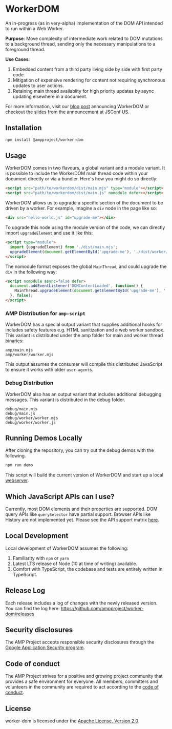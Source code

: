 # WorkerDOM

An in-progress (as in very-alpha) implementation of the DOM API intended to run within a Web Worker. 

**Purpose**: Move complexity of intermediate work related to DOM mutations to a background thread, sending only the necessary manipulations to a foreground thread.

**Use Cases**:
1. Embedded content from a third party living side by side with first party code.
2. Mitigation of expensive rendering for content not requiring synchronous updates to user actions.
3. Retaining main thread availablity for high priority updates by async updating elsewhere in a document.

For more information, visit our [blog post](https://bit.ly/worker-dom-blog) announcing WorkerDOM or checkout the [slides](https://bit.ly/worker-dom-slides) from the announcement at JSConf US.

## Installation

```bash
npm install @ampproject/worker-dom
```

## Usage

WorkerDOM comes in two flavours, a global variant and a module variant. It is possible to include the WorkerDOM main thread code within your document directly or via a bundler. Here's how you might do so directly:

```html
<script src="path/to/workerdom/dist/main.mjs" type="module"></script>
<script src="path/to/workerdom/dist/main.js" nomodule defer></script>
```

WorkerDOM allows us to upgrade a specific section of the document to be driven by a worker. For example, imagine a `div` node in the page like so:

```html
<div src="hello-world.js" id="upgrade-me"></div>
```

To upgrade this node using the module version of the code, we can directly import `upgradeElement` and use it like this:

```html
<script type="module">
  import {upgradeElement} from './dist/main.mjs';
  upgradeElement(document.getElementById('upgrade-me'), './dist/worker/worker.mjs');
</script>
```

The nomodule format exposes the global `MainThread`, and could upgrade the `div` in the following way:

```html
<script nomodule async=false defer>
  document.addEventListener('DOMContentLoaded', function() {
    MainThread.upgradeElement(document.getElementById('upgrade-me'), './dist/worker/worker.js');
  }, false);
</script>
``` 

### AMP Distribution for `amp-script`

WorkerDOM has a special output variant that supplies additional hooks for includes safety features e.g. HTML sanitization and a web worker sandbox. This variant is distributed under the amp folder for main and worker thread binaries:

```
amp/main.mjs
amp/worker/worker.mjs
```

This output assumes the consumer will compile this distributed JavaScript to ensure it works with older `user-agent`s.

### Debug Distribution

WorkerDOM also has an output variant that includes additional debugging messages. This variant is distributed in the debug folder.

```
debug/main.mjs
debug/main.js
debug/worker/worker.mjs
debug/worker/worker.js
```

## Running Demos Locally

After cloning the repository, you can try out the debug demos with the following.

```bash
npm run demo
```

This script will build the current version of WorkerDOM and start up a local [webserver](http://localhost:3001).

## Which JavaScript APIs can I use?

Currently, most DOM elements and their properties are supported. DOM query APIs like `querySelector` have partial support. Browser APIs like History are not implemented yet. Please see the API support matrix [here](web_compat_table.md).

## Local Development

Local development of WorkerDOM assumes the following:
1. Familiarity with `npm` or `yarn`
2. Latest LTS release of Node (10 at time of writing) available.
3. Comfort with TypeScript, the codebase and tests are entirely written in TypeScript.

## Release Log

Each release includes a log of changes with the newly released version. You can find the log here: https://github.com/ampproject/worker-dom/releases

## Security disclosures

The AMP Project accepts responsible security disclosures through the [Google Application Security program](https://www.google.com/about/appsecurity/).

## Code of conduct

The AMP Project strives for a positive and growing project community that provides a safe environment for everyone.  All members, committers and volunteers in the community are required to act according to the [code of conduct](CODE_OF_CONDUCT.md).

## License

worker-dom is licensed under the [Apache License, Version 2.0](LICENSE).
